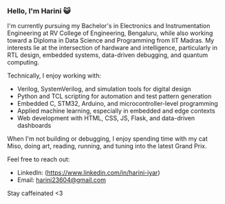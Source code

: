### Hello, I'm Harini 😺

I'm currently pursuing my Bachelor's in Electronics and Instrumentation Engineering at RV College of Engineering, Bengaluru, while also working toward a Diploma in Data Science and Programming from IIT Madras. My interests lie at the intersection of hardware and intelligence, particularly in RTL design, embedded systems, data-driven debugging, and quantum computing.

Technically, I enjoy working with:
- Verilog, SystemVerilog, and simulation tools for digital design
- Python and TCL scripting for automation and test pattern generation
- Embedded C, STM32, Arduino, and microcontroller-level programming
- Applied machine learning, especially in embedded and edge contexts
- Web development with HTML, CSS, JS, Flask, and data-driven dashboards

When I'm not building or debugging, I enjoy spending time with my cat Miso, doing art, reading, running, and tuning into the latest Grand Prix. 

Feel free to reach out:
- LinkedIn: (https://www.linkedin.com/in/harini-iyar)
- Email: harini23604@gmail.com

Stay caffeinated <3


<!---
harineee/harineee is a ✨ special ✨ repository because its `README.md` (this file) appears on your GitHub profile.
You can click the Preview link to take a look at your changes.
--->
